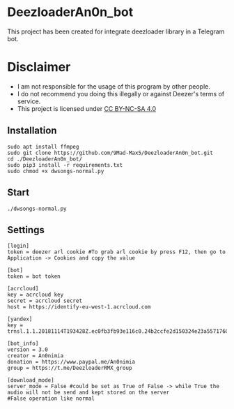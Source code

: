 # DeezloaderAn0n_bot
This project has been created for integrate deezloader library in a Telegram bot.

# Disclaimer

- I am not responsible for the usage of this program by other people.
- I do not recommend you doing this illegally or against Deezer's terms of service.
- This project is licensed under [CC BY-NC-SA 4.0](https://creativecommons.org/licenses/by-nc-sa/4.0/)

## Installation
	sudo apt install ffmpeg
	sudo git clone https://github.com/9Mad-Max5/DeezloaderAn0n_bot.git
	cd ./DeezloaderAn0n_bot/
	sudo pip3 install -r requirements.txt
	sudo chmod +x dwsongs-normal.py

## Start
	./dwsongs-normal.py

## Settings
	[login]
	token = deezer arl cookie #To grab arl cookie by press F12, then go to Application -> Cookies and copy the value
	
	[bot]
	token = bot token

	[acrcloud]
	key = acrcloud key
	secret = acrcloud secret
	host = https://identify-eu-west-1.acrcloud.com

	[yandex]
	key = trnsl.1.1.20181114T193428Z.ec0fb3fb93e116c0.24b2ccfe2d150324e23a5571760e9a827d953003

	[bot_info]
	version = 3.0
	creator = An0nimia
	donation = https://www.paypal.me/An0nimia
	group = https://t.me/DeezloaderRMX_group

	[download_mode]
	server_mode = False #could be set as True of False -> while True the audio will not be send and kept stored on the server
	#False operation like normal
